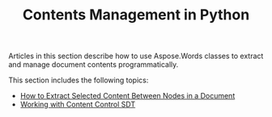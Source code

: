 ﻿---
title: Contents Management in Python
articleTitle: Contents Management
linktitle: Contents Management
description: "How to extract and manage document contents programmatically using python."
type: docs
weight: 190
url: /python-net/contents-management/
aliases: [/python/contents-management/]
---

Articles in this section describe how to use Aspose.Words classes to extract and manage document contents programmatically.

This section includes the following topics:

- [How to Extract Selected Content Between Nodes in a Document](/words/python-net/how-to-extract-selected-content-between-nodes-in-a-document/)
- [Working with Content Control SDT](/words/python-net/working-with-content-control-sdt/)
